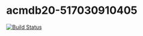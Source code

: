 # acmdb20-517030910405

[![Build Status](https://dev.azure.com/simpleacmdb/acmdb/_apis/build/status/517030910405.acmdb20-517030910405%20(1)?branchName=master)](https://dev.azure.com/simpleacmdb/acmdb/_build/latest?definitionId=2&branchName=master)